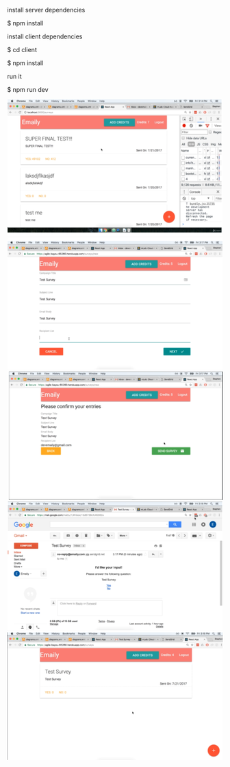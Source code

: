 install server dependencies

$ npm install 

install client dependencies

$ cd client

$ npm install 

run it

$ npm run dev

![Screenshot](./client/public/1E.png)
![Screenshot](./client/public/2E.png)
![Screenshot](./client/public/3E.png)
![Screenshot](./client/public/4E.png)
![Screenshot](./client/public/5E.png)

